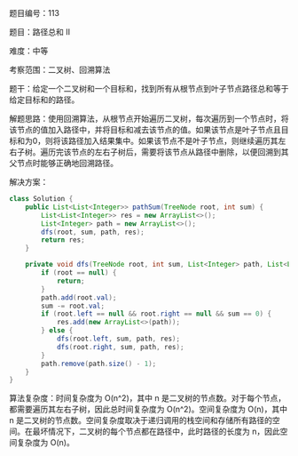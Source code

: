 题目编号：113

题目：路径总和 II

难度：中等

考察范围：二叉树、回溯算法

题干：给定一个二叉树和一个目标和，找到所有从根节点到叶子节点路径总和等于给定目标和的路径。

解题思路：使用回溯算法，从根节点开始遍历二叉树，每次遍历到一个节点时，将该节点的值加入路径中，并将目标和减去该节点的值。如果该节点是叶子节点且目标和为0，则将该路径加入结果集中。如果该节点不是叶子节点，则继续遍历其左右子树。遍历完该节点的左右子树后，需要将该节点从路径中删除，以便回溯到其父节点时能够正确地回溯路径。

解决方案：

```java
class Solution {
    public List<List<Integer>> pathSum(TreeNode root, int sum) {
        List<List<Integer>> res = new ArrayList<>();
        List<Integer> path = new ArrayList<>();
        dfs(root, sum, path, res);
        return res;
    }

    private void dfs(TreeNode root, int sum, List<Integer> path, List<List<Integer>> res) {
        if (root == null) {
            return;
        }
        path.add(root.val);
        sum -= root.val;
        if (root.left == null && root.right == null && sum == 0) {
            res.add(new ArrayList<>(path));
        } else {
            dfs(root.left, sum, path, res);
            dfs(root.right, sum, path, res);
        }
        path.remove(path.size() - 1);
    }
}
```

算法复杂度：时间复杂度为 O(n^2)，其中 n 是二叉树的节点数。对于每个节点，都需要遍历其左右子树，因此总时间复杂度为 O(n^2)。空间复杂度为 O(n)，其中 n 是二叉树的节点数。空间复杂度取决于递归调用的栈空间和存储所有路径的空间。在最坏情况下，二叉树的每个节点都在路径中，此时路径的长度为 n，因此空间复杂度为 O(n)。